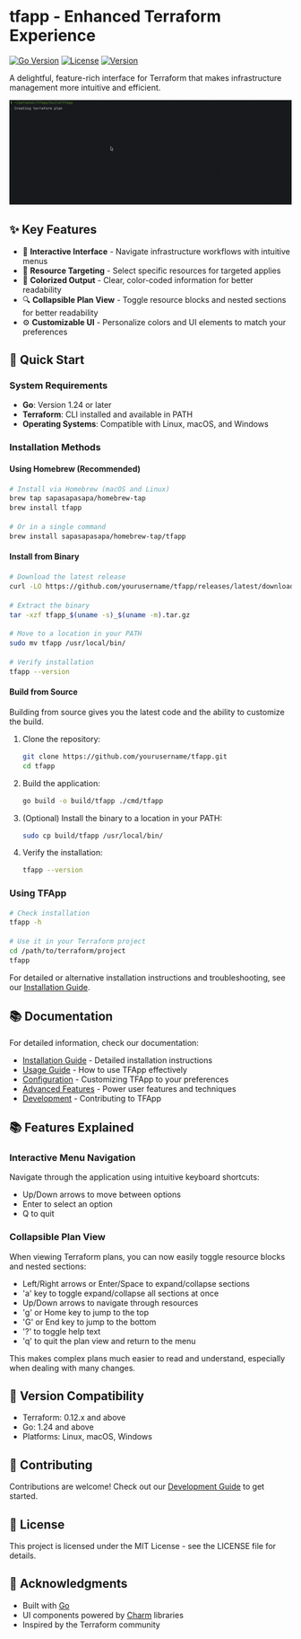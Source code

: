 # tfapp - Enhanced Terraform Experience

[![Go Version](https://img.shields.io/badge/Go-1.24-blue.svg)](https://go.dev/)
[![License](https://img.shields.io/badge/License-MIT-green.svg)](LICENSE)
[![Version](https://img.shields.io/badge/Version-0.2.1-orange.svg)](https://github.com/yourusername/tfapp/releases)

A delightful, feature-rich interface for Terraform that makes infrastructure management more intuitive and efficient.

![TFApp Demo](.github/demo.gif)

## ✨ Key Features

- 🚀 **Interactive Interface** - Navigate infrastructure workflows with intuitive menus
- 🎯 **Resource Targeting** - Select specific resources for targeted applies
- 🌈 **Colorized Output** - Clear, color-coded information for better readability
- 🔍 **Collapsible Plan View** - Toggle resource blocks and nested sections for better readability
- ⚙️ **Customizable UI** - Personalize colors and UI elements to match your preferences

## 🚀 Quick Start

### System Requirements

- **Go**: Version 1.24 or later
- **Terraform**: CLI installed and available in PATH
- **Operating Systems**: Compatible with Linux, macOS, and Windows

### Installation Methods

#### Using Homebrew (Recommended)

```bash
# Install via Homebrew (macOS and Linux)
brew tap sapasapasapa/homebrew-tap
brew install tfapp

# Or in a single command
brew install sapasapasapa/homebrew-tap/tfapp
```

#### Install from Binary

```bash
# Download the latest release
curl -LO https://github.com/yourusername/tfapp/releases/latest/download/tfapp_$(uname -s)_$(uname -m).tar.gz

# Extract the binary
tar -xzf tfapp_$(uname -s)_$(uname -m).tar.gz

# Move to a location in your PATH
sudo mv tfapp /usr/local/bin/

# Verify installation
tfapp --version
```

#### Build from Source

Building from source gives you the latest code and the ability to customize the build.

1. Clone the repository:
   ```bash
   git clone https://github.com/yourusername/tfapp.git
   cd tfapp
   ```

2. Build the application:
   ```bash
   go build -o build/tfapp ./cmd/tfapp
   ```

3. (Optional) Install the binary to a location in your PATH:
   ```bash
   sudo cp build/tfapp /usr/local/bin/
   ```

4. Verify the installation:
   ```bash
   tfapp --version
   ```

### Using TFApp

```bash
# Check installation
tfapp -h

# Use it in your Terraform project
cd /path/to/terraform/project
tfapp
```
For detailed or alternative installation instructions and troubleshooting, see our [Installation Guide](docs/installation.md).

## 📚 Documentation

For detailed information, check our documentation:

- [Installation Guide](docs/installation.md) - Detailed installation instructions
- [Usage Guide](docs/usage.md) - How to use TFApp effectively
- [Configuration](docs/configuration.md) - Customizing TFApp to your preferences
- [Advanced Features](docs/advanced.md) - Power user features and techniques
- [Development](docs/development.md) - Contributing to TFApp

## 📚 Features Explained

### Interactive Menu Navigation

Navigate through the application using intuitive keyboard shortcuts:
- Up/Down arrows to move between options
- Enter to select an option
- Q to quit

### Collapsible Plan View

When viewing Terraform plans, you can now easily toggle resource blocks and nested sections:
- Left/Right arrows or Enter/Space to expand/collapse sections
- 'a' key to toggle expand/collapse all sections at once
- Up/Down arrows to navigate through resources
- 'g' or Home key to jump to the top
- 'G' or End key to jump to the bottom
- '?' to toggle help text
- 'q' to quit the plan view and return to the menu

This makes complex plans much easier to read and understand, especially when dealing with many changes.

## 🔄 Version Compatibility

- Terraform: 0.12.x and above
- Go: 1.24 and above
- Platforms: Linux, macOS, Windows

## 👥 Contributing

Contributions are welcome! Check out our [Development Guide](docs/development.md) to get started.

## 📜 License

This project is licensed under the MIT License - see the LICENSE file for details.

## 🙏 Acknowledgments

- Built with [Go](https://go.dev/)
- UI components powered by [Charm](https://charm.sh/) libraries
- Inspired by the Terraform community
